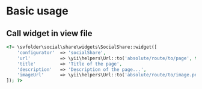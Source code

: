 Basic usage
===========

## Call widget in view file

```php
<?= \svfolder\social\share\widgets\SocialShare::widget([
    'configurator'  => 'socialShare',
    'url'           => \yii\helpers\Url::to('absolute/route/to/page', true),
    'title'         => 'Title of the page',
    'description'   => 'Description of the page...',
    'imageUrl'      => \yii\helpers\Url::to('absolute/route/to/image.png', true),
]); ?>
```
